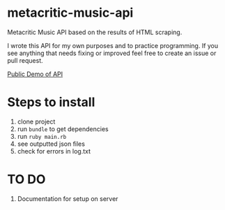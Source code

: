# metacritic-music-api

Metacritic Music API based on the results of HTML scraping.

I wrote this API for my own purposes and to practice programming. If you see anything that needs fixing or improved feel free to create an issue or pull request.

[Public Demo of API](http://metacritic.marshallford.me)

# Steps to install

1. clone project
2. run `bundle` to get dependencies
3. run `ruby main.rb`
4. see outputted json files
5. check for errors in log.txt

# TO DO

1. Documentation for setup on server
